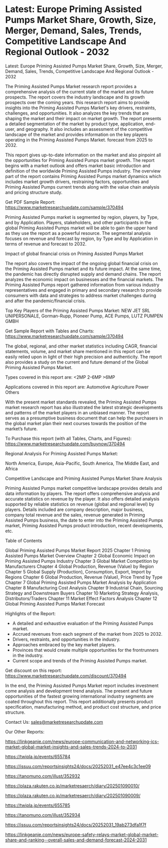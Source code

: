 # Latest: Europe Priming Assisted Pumps Market Share, Growth, Size, Merger, Demand, Sales, Trends, Competitive Landscape And Regional Outlook - 2032

Latest: Europe Priming Assisted Pumps Market Share, Growth, Size, Merger, Demand, Sales, Trends, Competitive Landscape And Regional Outlook - 2032

The Priming Assisted Pumps Market research report provides a comprehensive analysis of the current state of the market and its future prospects. The report covers the industry landscape and its growth prospects over the coming years. this research report aims to provide insights into the Priming Assisted Pumps Market's key drivers, restraints, challenges, and opportunities. It also analyzes the key trends that are shaping the market and their impact on market growth. The report presents a detailed segmentation of the market by product type, application, end-user, and geography. It also includes an assessment of the competitive landscape of the market and provides information on the key players operating in the Priming Assisted Pumps Market. forecast from 2025 to 2032.

This report gives up-to-date information on the market and also pinpoint all the opportunities for Priming Assisted Pumps market growth. The report begins with a market outlook and offers market basic introduction and definition of the worldwide Priming Assisted Pumps industry. The overview part of the report contains Priming Assisted Pumps market dynamics which includes market growth drivers, restraining factors, opportunities and Priming Assisted Pumps current trends along with the value chain analysis and pricing structure study.

Get PDF Sample Report: https://www.marketresearchupdate.com/sample/370494

Priming Assisted Pumps market is segmented by region, players, by Type, and by Application. Players, stakeholders, and other participants in the global Priming Assisted Pumps market will be able to gain the upper hand as they use the report as a powerful resource. The segmental analysis focuses on revenue and forecast by region, by Type and by Application in terms of revenue and forecast to 2032.

Impact of global financial crisis on Priming Assisted Pumps Market

The report also covers the impact of the ongoing global financial crisis on the Priming Assisted Pumps market and its future impact. At the same time, the pandemic has directly disrupted supply and demand chains. The report analyzes the economic impact on businesses and the financial markets. The Priming Assisted Pumps report gathered information from various industry representatives and engaged in primary and secondary research to provide consumers with data and strategies to address market challenges during and after the pandemic/financial crisis.

Top Key Players of the Priming Assisted Pumps Market:
NEW JET SRL UNIPERSONALE, Gorman-Rupp, Pioneer Pump, ACE Pumps, LUTZ PUMPEN GMBH


Get Sample Report with Tables and Charts: https://www.marketresearchupdate.com/sample/370494

The global, regional, and other market statistics including CAGR, financial statements, volume, and market share mentioned in this report can be easily relied upon in light of their high precision and authenticity. The report also provides a study on the current and future demand of the Global Priming Assisted Pumps Market.

Types covered in this report are:
<2MP 2-6MP >6MP


Applications covered in this report are:
Automotive
Agriculture
Power
Others


With the present market standards revealed, the Priming Assisted Pumps market research report has also illustrated the latest strategic developments and patterns of the market players in an unbiased manner. The report serves as a presumptive business document that can help the purchasers in the global market plan their next courses towards the position of the market’s future.

To Purchase this report (with all Tables, Charts, and Figures): https://www.marketresearchupdate.com/buynow/370494

Regional Analysis For Priming Assisted Pumps Market:

North America, Europe, Asia-Pacific, South America, The Middle East, and Africa

Competitive Landscape and Priming Assisted Pumps Market Share Analysis

Priming Assisted Pumps market competitive landscape provides details and data information by players. The report offers comprehensive analysis and accurate statistics on revenue by the player. It also offers detailed analysis supported by reliable statistics on revenue (global and regional level) by players. Details included are company description, major business, company total revenue and the sales, revenue generated in Priming Assisted Pumps business, the date to enter into the Priming Assisted Pumps market, Priming Assisted Pumps product introduction, recent developments, etc.

Table of Contents

Global Priming Assisted Pumps Market Report 2025
Chapter 1 Priming Assisted Pumps Market Overview
Chapter 2 Global Economic Impact on Priming Assisted Pumps Industry
Chapter 3 Global Market Competition by Manufacturers
Chapter 4 Global Production, Revenue (Value) by Region
Chapter 5 Global Supply (Production), Consumption, Export, Import by Regions
Chapter 6 Global Production, Revenue (Value), Price Trend by Type
Chapter 7 Global Priming Assisted Pumps Market Analysis by Application
Chapter 8 Manufacturing Cost Analysis
Chapter 9 Industrial Chain, Sourcing Strategy and Downstream Buyers
Chapter 10 Marketing Strategy Analysis, Distributors/Traders
Chapter 11 Market Effect Factors Analysis
Chapter 12 Global Priming Assisted Pumps Market Forecast

Highlights of the Report:

- A detailed and exhaustive evaluation of the Priming Assisted Pumps market.
- Accrued revenues from each segment of the market from 2025 to 2032.
- Drivers, restraints, and opportunities in the industry.
- Approaches embraced by the key market players.
- Provinces that would create multiple opportunities for the frontrunners in the industry.
- Current scope and trends of the Priming Assisted Pumps market.

Get discount on this report: https://www.marketresearchupdate.com/discount/370494

In the end, the Priming Assisted Pumps Market report includes investment come analysis and development trend analysis. The present and future opportunities of the fastest growing international industry segments are coated throughout this report. This report additionally presents product specification, manufacturing method, and product cost structure, and price structure.

Contact Us:
sales@marketresearchupdate.com

Our Other Reports:

https://linkgeanie.com/news/europe-communication-and-networking-ics-market-global-market-insights-and-sales-trends-2024-to-2031

https://twipla.jp/events/655784

https://issuu.com/reportsinsights24/docs/20252031_e47ee4c3c1ee09

https://tanomuno.com/illust/352932

https://plaza.rakuten.co.jp/marketresaerch/diary/202501090010/

https://plaza.rakuten.co.jp/marketresaerch/diary/202501090009/

https://twipla.jp/events/655785

https://tanomuno.com/illust/352934

https://issuu.com/reportsinsights24/docs/20252031_19ab273dfa1f7f

https://linkgeanie.com/news/europe-safety-relays-market-global-market-share-and-ranking--overall-sales-and-demand-forecast-2024-2031

